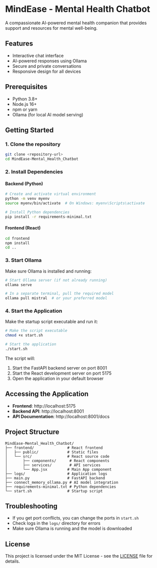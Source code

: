 # MindEase - Mental Health Chatbot

A compassionate AI-powered mental health companion that provides support and resources for mental well-being.

## Features

- Interactive chat interface
- AI-powered responses using Ollama
- Secure and private conversations
- Responsive design for all devices

## Prerequisites

- Python 3.8+
- Node.js 16+
- npm or yarn
- Ollama (for local AI model serving)

## Getting Started

### 1. Clone the repository

```bash
git clone <repository-url>
cd MindEase-Mental_Health_Chatbot
```

### 2. Install Dependencies

#### Backend (Python)

```bash
# Create and activate virtual environment
python -m venv myenv
source myenv/bin/activate  # On Windows: myenv\Scripts\activate

# Install Python dependencies
pip install -r requirements-minimal.txt
```

#### Frontend (React)

```bash
cd frontend
npm install
cd ..
```

### 3. Start Ollama

Make sure Ollama is installed and running:

```bash
# Start Ollama server (if not already running)
ollama serve

# In a separate terminal, pull the required model
ollama pull mistral  # or your preferred model
```

### 4. Start the Application

Make the startup script executable and run it:

```bash
# Make the script executable
chmod +x start.sh

# Start the application
./start.sh
```

The script will:
1. Start the FastAPI backend server on port 8001
2. Start the React development server on port 5175
3. Open the application in your default browser

## Accessing the Application

- **Frontend**: http://localhost:5175
- **Backend API**: http://localhost:8001
- **API Documentation**: http://localhost:8001/docs

## Project Structure

```
MindEase-Mental_Health_Chatbot/
├── frontend/               # React frontend
│   ├── public/             # Static files
│   └── src/                # React source code
│       ├── components/      # React components
│       ├── services/        # API services
│       └── App.jsx         # Main App component
├── logs/                   # Application logs
├── main.py                 # FastAPI backend
├── connect_memory_ollama.py # AI model integration
├── requirements-minimal.txt # Python dependencies
└── start.sh                # Startup script
```

## Troubleshooting

- If you get port conflicts, you can change the ports in `start.sh`
- Check logs in the `logs/` directory for errors
- Make sure Ollama is running and the model is downloaded

## License

This project is licensed under the MIT License - see the [LICENSE](LICENSE) file for details.

